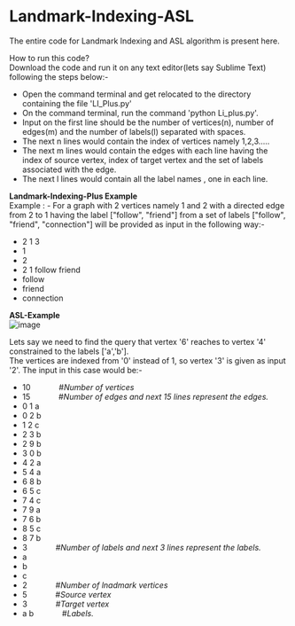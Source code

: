# Landmark-Indexing-ASL
The entire code for Landmark Indexing and ASL algorithm is present here.

How to run this code? </br>
Download the code and run it on any text editor(lets say Sublime Text) following the steps below:-
- Open the command terminal and get relocated to the directory containing the file 'LI_Plus.py'
- On the command terminal, run the command 'python Li_plus.py'.
- Input on the first line should be the number of vertices(n), number of edges(m) and the number of labels(l) separated with spaces.
- The next n lines would contain the index of vertices namely 1,2,3.....
- The next m lines would contain the edges with each line having the index of source vertex, index of target vertex and the set of labels associated with the edge.
- The next l lines would contain all the label names , one in each line.

**Landmark-Indexing-Plus Example** </br>
Example : - For a graph with 2 vertices namely 1 and 2 with a directed edge from 2 to 1 having the label ["follow", "friend"] from a set of labels ["follow", "friend", "connection"] will be provided as input in the following way:-

- 2 1 3
- 1
- 2
- 2 1 follow friend
- follow
- friend
- connection

**ASL-Example** </br>
![image](https://user-images.githubusercontent.com/66168933/129321351-0d7e4bbb-fa50-4617-9f2e-cc01b32c2d7e.png)

Lets say we need to find the query that vertex '6' reaches to vertex '4' constrained to the labels ['a','b']. </br>
The vertices are indexed from '0' instead of 1, so vertex '3' is given as input '2'.
The input in this case would be:-

- 10 &nbsp; &nbsp; &nbsp; &nbsp; &nbsp; &nbsp; #*Number of vertices*
- 15 &nbsp; &nbsp; &nbsp; &nbsp; &nbsp; &nbsp; #*Number of edges and next 15 lines represent the edges.*
- 0 1 a  
- 0 2 b
- 1 2 c
- 2 3 b
- 2 9 b
- 3 0 b
- 4 2 a
- 5 4 a
- 6 8 b
- 6 5 c
- 7 4 c
- 7 9 a
- 7 6 b
- 8 5 c
- 8 7 b
- 3 &nbsp; &nbsp; &nbsp; &nbsp; &nbsp; &nbsp; #*Number of labels and next 3 lines represent the labels.*
- a    
- b    
- c
- 2 &nbsp; &nbsp; &nbsp; &nbsp; &nbsp; &nbsp; #*Number of lnadmark vertices*
- 5 &nbsp; &nbsp; &nbsp; &nbsp; &nbsp; &nbsp; #*Source vertex*
- 3 &nbsp; &nbsp; &nbsp; &nbsp; &nbsp; &nbsp; #*Target vertex*
- a b &nbsp; &nbsp; &nbsp; &nbsp; &nbsp; &nbsp; #*Labels.*




 


